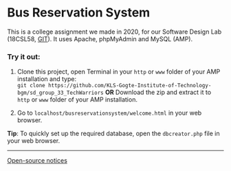 # Bus Reservation System

This is a college assignment we made in 2020, for our Software Design Lab (18CSL58, [GIT](http://git.edu)). 
It uses Apache, phpMyAdmin and MySQL (AMP).

### Try it out:

1. Clone this project, open Terminal in your ```http``` or ```www``` folder of your AMP installation and type:<br>
```git clone https://github.com/KLS-Gogte-Institute-of-Technology-bgm/sd_group_33_TechWarriors```
<b>OR</b>
Download the zip and extract it to ```http``` or ```www``` folder of your AMP installation.

2. Go to ```localhost/busreservationsystem/welcome.html``` in your web browser.


<b>Tip</b>: To quickly set up the required database, open the ```dbcreator.php``` file in your web browser.

<hr>

[Open-source notices](NOTICE)


